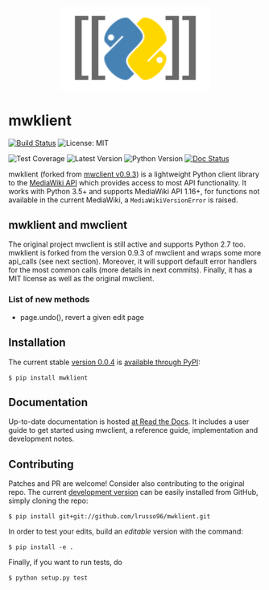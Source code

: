 <div align="center"><img src="docs/source/logo.svg" width="300"/></div>

# mwklient
[![Build Status](https://travis-ci.com/lrusso96/mwklient.svg?token=uoNxtXYBDHpqERGMiZA8&branch=master)](https://travis-ci.com/lrusso96/mwklient)
![License: MIT](https://img.shields.io/github/license/lrusso96/mwklient.svg?color=blue)

![Test Coverage](https://img.shields.io/coveralls/github/lrusso96/mwklient.svg)
![Latest Version](https://img.shields.io/pypi/v/mwklient.svg)
![Python Version](https://img.shields.io/pypi/pyversions/mwklient.svg)
[![Doc Status](https://readthedocs.org/projects/mwklient/badge/?version=latest)](https://mwklient.readthedocs.io/en/latest/?badge=latest)


mwklient (forked from [mwclient v0.9.3](https://github.com/mwclient/mwclient)) is a lightweight Python client library to the [MediaWiki API](https://mediawiki.org/wiki/API) which provides access to most API functionality.
It works with Python 3.5+ and supports MediaWiki API 1.16+,
for functions not available in the current MediaWiki, a `MediaWikiVersionError` is raised.

## mwklient and mwclient
The original project mwclient is still active and supports Python 2.7 too.
mwklient is forked from the version 0.9.3 of mwclient and wraps some more api_calls (see next section).
Moreover, it will support default error handlers for the most common calls (more details in next commits).
Finally, it has a MIT license as well as the original mwclient.

### List of new methods
* page.undo(), revert a given edit page

## Installation
The current stable [version 0.0.4](https://github.com/lrusso96/mwklient/archive/v0.0.4.zip)
is [available through PyPI](https://pypi.python.org/pypi/mwklient):

```
$ pip install mwklient
```

## Documentation
Up-to-date documentation is hosted [at Read the Docs](http://mwklient.readthedocs.io/en/latest/).
It includes a user guide to get started using mwclient, a reference guide, implementation and development notes.

## Contributing
Patches and PR are welcome! Consider also contributing to the original repo.
The current [development version](https://github.com/lrusso96/mwklient) can be
easily installed from GitHub, simply cloning the repo:

```
$ pip install git+git://github.com/lrusso96/mwklient.git
```

In order to test your edits, build an *editable* version with the command:

```
$ pip install -e .
```

Finally, if you want to run tests, do

```
$ python setup.py test
```
